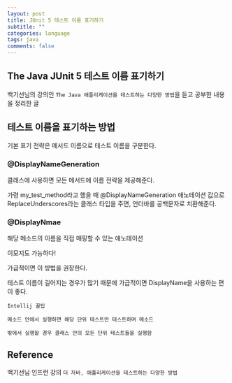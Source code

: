 ```yaml
---
layout: post
title: JUnit 5 테스트 이름 표기하기
subtitle: ""
categories: language
tags: java
comments: false
---
```


## The Java JUnit 5 테스트 이름 표기하기

백기선님의 강의인 `The Java 애플리케이션을 테스트하는 다양한 방법`을 듣고 공부한 내용을 정리한 글

## 테스트 이름을 표기하는 방법

기본 표기 전략은 메서드 이름으로 테스트 이름을 구분한다.

### @DisplayNameGeneration

클래스에 사용하면 모든 메서드에 이름 전략을 제공해준다.

가령 my_test_method라고 했을 때 @DisplayNameGeneration 애노테이션 값으로 ReplaceUnderscores라는 클래스 타입을 주면, 언더바를 공백문자로 치환해준다.

### @DisplayNmae

해당 메소드의 이름을 직접 매핑할 수 있는 애노테이션

이모지도 가능하다!

가급적이면 이 방법을 권장한다.

테스트 이름이 길어지는 경우가 많기 때문에 가급적이면 DisplayName을 사용하는 편이 좋다.

```
Intellij 꿀팁

메소드 안에서 실행하면 해당 단위 테스트만 테스트하며 메소드

밖에서 실행할 경우 클래스 안의 모든 단위 테스트들을 실행함
```



## Reference

백기선님 인프런 강의 `더 자바, 애플리케이션을 테스트하는 다양한 방법`